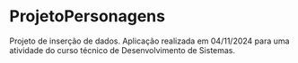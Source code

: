 # ProjetoPersonagens
Projeto de inserção de dados. Aplicação realizada em 04/11/2024 para uma atividade do curso técnico de Desenvolvimento de Sistemas.

